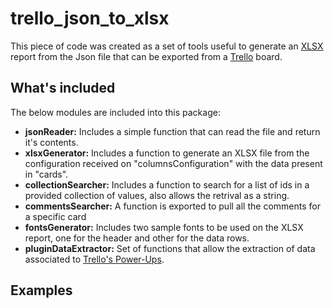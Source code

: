 # trello_json_to_xlsx
This piece of code was created as a set of tools useful to generate an [XLSX](http://fileformat.wikia.com/wiki/XLSX) report from the Json file that can be exported from a [Trello](https://trello.com/) board.

## What's included
The below modules are included into this package:

- **jsonReader:** Includes a simple function that can read the file and return it's contents.
- **xlsxGenerator:** Includes a function to generate an XLSX file from the configuration received on "columnsConfiguration" with the data present in "cards".
- **collectionSearcher:** Includes a function to search for a list of ids in a provided collection of values, also allows the retrival as a string.
- **commentsSearcher:** A function is exported to pull all the comments for a specific card
- **fontsGenerator:** Includes two sample fonts to be used on the XLSX report, one for the header and other for the data rows.
- **pluginDataExtractor:** Set of functions that allow the extraction of data associated to [Trello's Power-Ups](https://trello.com/power-ups).

## Examples




